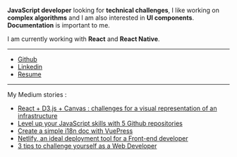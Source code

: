 __JavaScript developer__ looking for __technical challenges__, I like working on __complex algorithms__ and I am also interested in __UI components__. __Documentation__ is important to me.

I am currently working with __React__ and __React Native__.

____

- [Github](https://github.com/Assitan)
- [Linkedin](https://www.linkedin.com/in/assitank)
- <a href="/assitan-kone-en.pdf" target="_blank">Resume</a>

____

My Medium stories :

- [React + D3.js + Canvas : challenges for a visual representation of an infrastructure](https://medium.com/synthesio-engineering/react-d3-js-canvas-challenges-for-a-visual-representation-of-an-infrastructure-ff241a1e4cc6)
- [Level up your JavaScript skills with 5 Github repositories](https://medium.com/@assitan/level-up-your-javascript-skills-with-5-github-repo-447ee8882a9a?source=friends_link&sk=29ae791145833738a63860d5eb8a9b63)
- [Create a simple i18n doc with VuePress](https://medium.com/@assitan/create-a-simple-i18n-doc-with-vuepress-abf55a8eecd0)
- [Netlify, an ideal deployment tool for a Front-end developer](https://medium.com/@assitan/netlify-ideal-deployment-tool-for-a-front-end-developer-46220d3bbd86)
- [3 tips to challenge yourself as a Web Developer](https://medium.com/@assitan/3-tips-to-challenge-yourself-as-a-web-developer-bebef98e9154)

